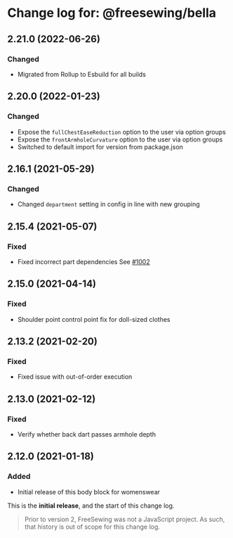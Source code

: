# Change log for: @freesewing/bella


## 2.21.0 (2022-06-26)

### Changed

 - Migrated from Rollup to Esbuild for all builds

## 2.20.0 (2022-01-23)

### Changed

 - Expose the `fullChestEaseReduction` option to the user via option groups
 - Expose the `frontArmholeCurvature` option to the user via option groups
 - Switched to default import for version from package.json

## 2.16.1 (2021-05-29)

### Changed

 - Changed `department` setting in config in line with new grouping

## 2.15.4 (2021-05-07)

### Fixed

 - Fixed incorrect part dependencies See [#1002](https://github.com/freesewing/freesewing/issues/1002)

## 2.15.0 (2021-04-14)

### Fixed

 - Shoulder point control point fix for doll-sized clothes

## 2.13.2 (2021-02-20)

### Fixed

 - Fixed issue with out-of-order execution

## 2.13.0 (2021-02-12)

### Fixed

 - Verify whether back dart passes armhole depth

## 2.12.0 (2021-01-18)

### Added

 - Initial release of this body block for womenswear


This is the **initial release**, and the start of this change log.

> Prior to version 2, FreeSewing was not a JavaScript project.
> As such, that history is out of scope for this change log.

